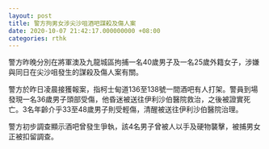 ```yaml
---
layout: post
title: 警方拘男女涉尖沙咀酒吧謀殺及傷人案
date: 2020-10-07 21:42:17.000000000 +08:00
categories: rthk
---
```


警方昨晚分別在將軍澳及九龍城區拘捕一名40歲男子及一名25歲外籍女子，涉嫌與同日在尖沙咀發生的謀殺及傷人案有關。

警方於昨日凌晨接獲報案，指柯士甸道136至138號一間酒吧有人打架。警員到場發現一名36歲男子頭部受傷，他昏迷被送往伊利沙伯醫院救治，之後被證實死亡。3名年齡介乎33至48歲男子則受輕傷，清醒被送往伊利沙伯醫院治理。

警方初步調查顯示酒吧曾發生爭執，該4名男子曾被人以手及硬物襲擊，被捕男女正被扣留調查。
